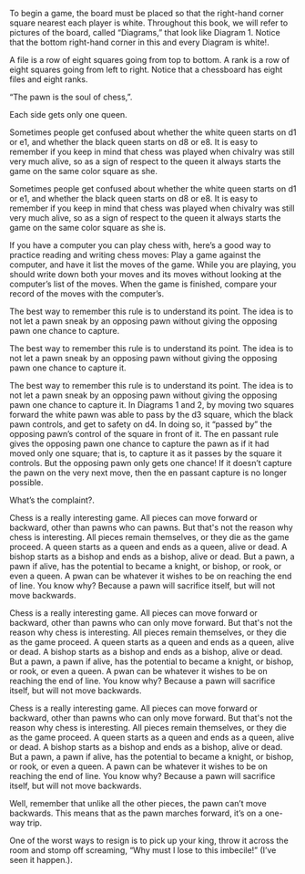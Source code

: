 

To begin a game, the board must be placed so that the right-hand corner square nearest each player is white. Throughout this book, we will refer to pictures of the board, called “Diagrams,” that look like Diagram 1. Notice that the bottom right-hand corner in this and every Diagram is white!.

A file is a row of eight squares going from top to bottom. A rank is a row of eight squares going from left to right. Notice that a chessboard has eight files and eight ranks.

“The pawn is the soul of chess,”.

Each side gets only one queen.

Sometimes people get confused about whether the white queen starts on d1 or e1, and whether the black queen starts on d8 or e8. It is easy to remember if you keep in mind that chess was played when chivalry was still very much alive, so as a sign of respect to the queen it always starts the game on the same color square as she.

Sometimes people get confused about whether the white queen starts on d1 or e1, and whether the black queen starts on d8 or e8. It is easy to remember if you keep in mind that chess was played when chivalry was still very much alive, so as a sign of respect to the queen it always starts the game on the same color square as she is.

If you have a computer you can play chess with, here’s a good way to practice reading and writing chess moves: Play a game against the computer, and have it list the moves of the game. While you are playing, you should write down both your moves and its moves without looking at the computer’s list of the moves. When the game is finished, compare your record of the moves with the computer’s.

The best way to remember this rule is to understand its point. The idea is to not let a pawn sneak by an opposing pawn without giving the opposing pawn one chance to capture.

The best way to remember this rule is to understand its point. The idea is to not let a pawn sneak by an opposing pawn without giving the opposing pawn one chance to capture it.

The best way to remember this rule is to understand its point. The idea is to not let a pawn sneak by an opposing pawn without giving the opposing pawn one chance to capture it. In Diagrams 1 and 2, by moving two squares forward the white pawn was able to pass by the d3 square, which the black pawn controls, and get to safety on d4. In doing so, it “passed by” the opposing pawn’s control of the square in front of it. The en passant rule gives the opposing pawn one chance to capture the pawn as if it had moved only one square; that is, to capture it as it passes by the square it controls. But the opposing pawn only gets one chance! If it doesn’t capture the pawn on the very next move, then the en passant capture is no longer possible.

What’s the complaint?.

Chess is a really interesting game. All pieces can move forward or backward, other than pawns who can pawns. But that's not the reason why chess is interesting. All pieces remain themselves, or they die as the game proceed. A queen starts as a queen and ends as a queen, alive or dead. A bishop starts as a bishop and ends as a bishop, alive or dead. But a pawn, a pawn if alive, has the potential to became a knight, or bishop, or rook, or even a queen. A pwan can be whatever it wishes to be on reaching the end of line. You know why? Because a pawn will sacrifice itself, but will not move backwards.

Chess is a really interesting game. All pieces can move forward or backward, other than pawns who can only move forward. But that's not the reason why chess is interesting. All pieces remain themselves, or they die as the game proceed. A queen starts as a queen and ends as a queen, alive or dead. A bishop starts as a bishop and ends as a bishop, alive or dead. But a pawn, a pawn if alive, has the potential to became a knight, or bishop, or rook, or even a queen. A pwan can be whatever it wishes to be on reaching the end of line. You know why? Because a pawn will sacrifice itself, but will not move backwards.

Chess is a really interesting game. All pieces can move forward or backward, other than pawns who can only move forward. But that's not the reason why chess is interesting. All pieces remain themselves, or they die as the game proceed. A queen starts as a queen and ends as a queen, alive or dead. A bishop starts as a bishop and ends as a bishop, alive or dead. But a pawn, a pawn if alive, has the potential to became a knight, or bishop, or rook, or even a queen. A pawn can be whatever it wishes to be on reaching the end of line. You know why? Because a pawn will sacrifice itself, but will not move backwards.

Well, remember that unlike all the other pieces, the pawn can’t move backwards. This means that as the pawn marches forward, it’s on a one-way trip.

One of the worst ways to resign is to pick up your king, throw it across the room and stomp off screaming, “Why must I lose to this imbecile!” (I’ve seen it happen.).


